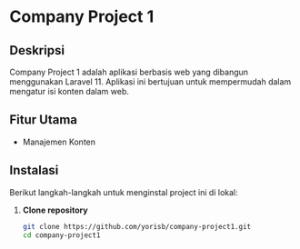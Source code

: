 # Company Project 1

## Deskripsi
Company Project 1 adalah aplikasi berbasis web yang dibangun menggunakan Laravel 11. Aplikasi ini bertujuan untuk mempermudah dalam mengatur isi konten dalam web.

## Fitur Utama
- Manajemen Konten

## Instalasi
Berikut langkah-langkah untuk menginstal project ini di lokal:

1. **Clone repository**
   ```bash
   git clone https://github.com/yorisb/company-project1.git
   cd company-project1
